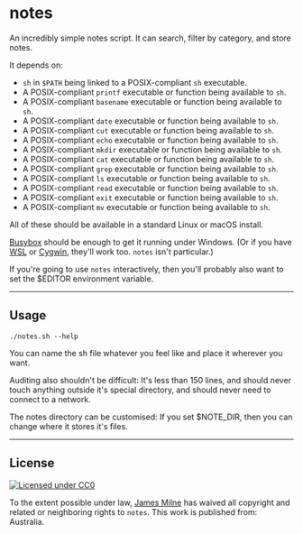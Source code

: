 # notes

An incredibly simple notes script. It can search, filter by category, and store notes.

It depends on:

* ```sh``` in ```$PATH``` being linked to a POSIX-compliant ```sh``` executable.
* A POSIX-compliant ```printf``` executable or function being available to ```sh```.
* A POSIX-compliant ```basename``` executable or function being available to ```sh```.
* A POSIX-compliant ```date``` executable or function being available to ```sh```.
* A POSIX-compliant ```cut``` executable or function being available to ```sh```.
* A POSIX-compliant ```echo``` executable or function being available to ```sh```.
* A POSIX-compliant ```mkdir``` executable or function being available to ```sh```.
* A POSIX-compliant ```cat``` executable or function being available to ```sh```.
* A POSIX-compliant ```grep``` executable or function being available to ```sh```.
* A POSIX-compliant ```ls``` executable or function being available to ```sh```.
* A POSIX-compliant ```read``` executable or function being available to ```sh```.
* A POSIX-compliant ```exit``` executable or function being available to ```sh```.
* A POSIX-compliant ```mv``` executable or function being available to ```sh```.

All of these should be available in a standard Linux or macOS install.

[Busybox](https://www.busybox.net/) should be enough to get it running under Windows. (Or if you have [WSL](https://docs.microsoft.com/en-us/windows/wsl/about) or [Cygwin](https://www.cygwin.com/), they'll work too. ```notes``` isn't particular.)

If you're going to use ```notes``` interactively, then you'll probably also want to set the $EDITOR environment variable.

---

## Usage

```
./notes.sh --help
```

You can name the sh file whatever you feel like and place it wherever you want.

Auditing also shouldn't be difficult: It's less than 150 lines, and should never touch anything outside it's special directory, and should never need to connect to a network.

The notes directory can be customised: If you set $NOTE_DIR, then you can change where it stores it's files.

---

## License

[![Licensed under CC0](https://i.creativecommons.org/p/zero/1.0/88x31.png)](https://creativecommons.org/publicdomain/zero/1.0/)

To the extent possible under law, [James Milne](https://github.com/shakna-israel/notes) has waived all copyright and related or neighboring rights to ```notes```. This work is published from: Australia.
